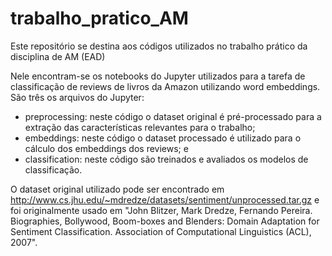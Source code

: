 # trabalho_pratico_AM
Este repositório se destina aos códigos utilizados no trabalho prático da disciplina de AM (EAD)

Nele encontram-se os notebooks do Jupyter utilizados para a tarefa de classificação de reviews de livros da Amazon utilizando word embeddings.
São três os arquivos do Jupyter:
- preprocessing: neste código o dataset original é pré-processado para a extração das características relevantes para o trabalho;
- embeddings: neste código o dataset processado é utilizado para o cálculo dos embeddings dos reviews; e
- classification: neste código são treinados e avaliados os modelos de classificação.

O dataset original utilizado pode ser encontrado em http://www.cs.jhu.edu/~mdredze/datasets/sentiment/unprocessed.tar.gz e foi originalmente usado em "John Blitzer, Mark Dredze, Fernando Pereira. Biographies, Bollywood, Boom-boxes and Blenders: Domain Adaptation for Sentiment Classification. Association of Computational Linguistics (ACL), 2007".
